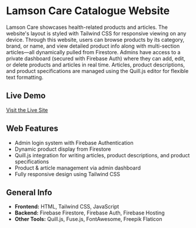# Lamson Care Catalogue Website
Lamson Care showcases health-related products and articles. The website's layout is styled with Tailwind CSS for responsive viewing on any device. 
Through this website, users can browse products by its category, brand, or name, and view detailed product info along with multi-section articles—all dynamically pulled from Firestore. 
Admins have access to a private dashboard (secured with Firebase Auth) where they can add, edit, or delete products and articles in real time. 
Articles, product descriptions, and product specifications are managed using the Quill.js editor for flexible text formatting.

## Live Demo
[Visit the Live Site](https://care-lamson.web.app)

## Web Features
- Admin login system with Firebase Authentication
- Dynamic product display from Firestore
- Quill.js integration for writing articles, product descriptions, and product specifications
- Product & article management via admin dashboard
- Fully responsive design using Tailwind CSS

## General Info
- **Frontend:** HTML, Tailwind CSS, JavaScript
- **Backend:** Firebase Firestore, Firebase Auth, Firebase Hosting
- **Other Tools:** Quill.js, Fuse.js, FontAwesome, Freepik Flaticon
